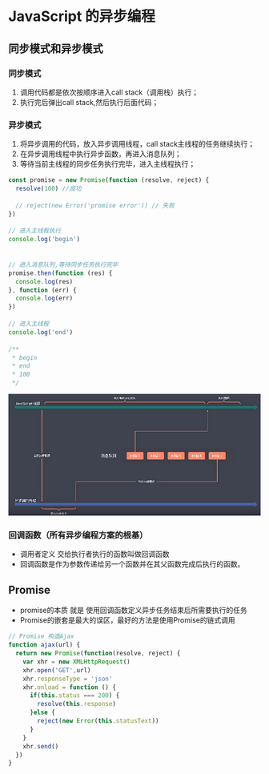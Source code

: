 # JavaScript 的异步编程

## 同步模式和异步模式

### 同步模式
1. 调用代码都是依次按顺序进入call stack（调用栈）执行；
2. 执行完后弹出call stack,然后执行后面代码；

### 异步模式
1. 将异步调用的代码，放入异步调用线程，call stack主线程的任务继续执行；
2. 在异步调用线程中执行异步函数，再进入消息队列；
3. 等待当前主线程的同步任务执行完毕，进入主线程执行；
```js
const promise = new Promise(function (resolve, reject) {
  resolve(100) //成功

  // reject(new Error('promise error')) // 失败
})

// 进入主线程执行
console.log('begin')


// 进入消息队列,等待同步任务执行完毕
promise.then(function (res) {
  console.log(res)
}, function (err) {
  console.log(err)
})

// 进入主线程
console.log('end')

/**
 * begin
 * end
 * 100
 */
```

![async](/images/async.png)

### 回调函数（所有异步编程方案的根基）
* 调用者定义 交给执行者执行的函数叫做回调函数
* 回调函数是作为参数传递给另一个函数并在其父函数完成后执行的函数。

## Promise 
* promise的本质 就是 使用回调函数定义异步任务结束后所需要执行的任务
* Promise的嵌套是最大的误区，最好的方法是使用Promise的链式调用
```js
// Promise 构造Ajax
function ajax(url) {
  return new Promise(function(resolve, reject) {
    var xhr = new XMLHttpRequest()
    xhr.open('GET',url)
    xhr.responseType = 'json'
    xhr.onload = function () {
      if(this.status === 200) {
        resolve(this.response)
      }else {
        reject(new Error(this.statusText))
      }
    }
    xhr.send()
  })
}
```